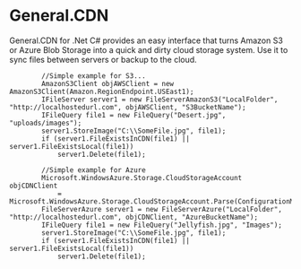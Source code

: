 # General.CDN
General.CDN for .Net C# provides an easy interface that turns Amazon S3 or Azure Blob Storage into a quick and dirty cloud storage system. Use it to sync files between servers or backup to the cloud.


            //Simple example for S3...
            AmazonS3Client objAWSClient = new AmazonS3Client(Amazon.RegionEndpoint.USEast1);
            IFileServer server1 = new FileServerAmazonS3("LocalFolder", "http://localhostedurl.com", objAWSClient, "S3BucketName");
            IFileQuery file1 = new FileQuery("Desert.jpg", "uploads/images");
            server1.StoreImage("C:\\SomeFile.jpg", file1);
            if (server1.FileExistsInCDN(file1) || server1.FileExistsLocal(file1))
                server1.Delete(file1);

            //Simple example for Azure
            Microsoft.WindowsAzure.Storage.CloudStorageAccount objCDNClient
                = Microsoft.WindowsAzure.Storage.CloudStorageAccount.Parse(ConfigurationManager.ConnectionStrings["AzureStorageConnectionString"].ConnectionString);
            FileServerAzure server1 = new FileServerAzure("LocalFolder", "http://localhostedurl.com", objCDNClient, "AzureBucketName");
            IFileQuery file1 = new FileQuery("Jellyfish.jpg", "Images");
            server1.StoreImage("C:\\SomeFile.jpg", file1);
            if (server1.FileExistsInCDN(file1) || server1.FileExistsLocal(file1))
                server1.Delete(file1);
